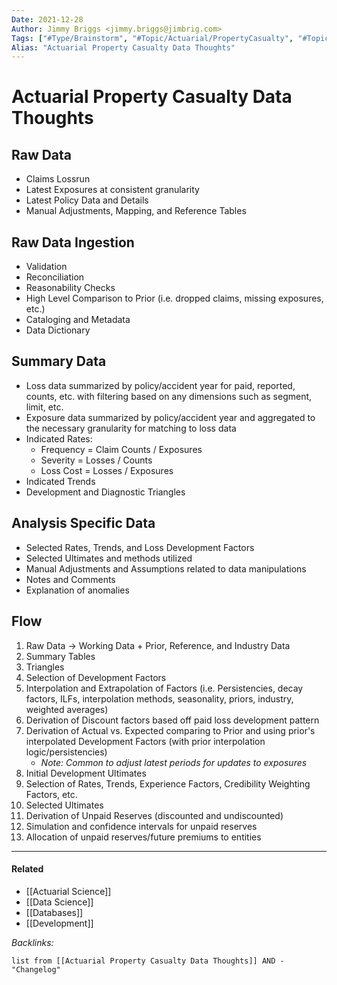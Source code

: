 ```yaml
---
Date: 2021-12-28
Author: Jimmy Briggs <jimmy.briggs@jimbrig.com>
Tags: ["#Type/Brainstorm", "#Topic/Actuarial/PropertyCasualty", "#Topic/Dev/Data"]
Alias: "Actuarial Property Casualty Data Thoughts"
---
```


# Actuarial Property Casualty Data Thoughts

## Raw Data

- Claims Lossrun
- Latest Exposures at consistent granularity
- Latest Policy Data and Details
- Manual Adjustments, Mapping, and Reference Tables

## Raw Data Ingestion

- Validation
- Reconciliation
- Reasonability Checks
- High Level Comparison to Prior (i.e. dropped claims, missing exposures, etc.)
- Cataloging and Metadata
- Data Dictionary

## Summary Data

- Loss data summarized by policy/accident year for paid, reported, counts, etc. with filtering based on any dimensions such as segment, limit, etc.
- Exposure data summarized by policy/accident year and aggregated to the necessary granularity for matching to loss data
- Indicated Rates: 
	- Frequency = Claim Counts / Exposures
	- Severity = Losses / Counts
	- Loss Cost = Losses / Exposures
- Indicated Trends
- Development and Diagnostic Triangles

## Analysis Specific Data

- Selected Rates, Trends, and Loss Development Factors
- Selected Ultimates and methods utilized
- Manual Adjustments and Assumptions related to data manipulations
- Notes and Comments
- Explanation of anomalies

## Flow

1. Raw Data -> Working Data + Prior, Reference, and Industry Data
2. Summary Tables
3. Triangles
4. Selection of Development Factors
5. Interpolation and Extrapolation of Factors (i.e. Persistencies, decay factors, ILFs, interpolation methods, seasonality, priors, industry, weighted averages)
6. Derivation of Discount factors based off paid loss development pattern
7. Derivation of Actual vs. Expected comparing to Prior and using prior's interpolated Development Factors (with prior interpolation logic/persistencies)
	- *Note: Common to adjust latest periods for updates to exposures*
8. Initial Development Ultimates
9. Selection of Rates, Trends, Experience Factors, Credibility Weighting Factors, etc.
10. Selected Ultimates
11. Derivation of Unpaid Reserves (discounted and undiscounted)
12. Simulation and confidence intervals for unpaid reserves
13. Allocation of unpaid reserves/future premiums to entities

***

#### Related

- [[Actuarial Science]]
- [[Data Science]]
- [[Databases]]
- [[Development]]

*Backlinks:*

```dataview
list from [[Actuarial Property Casualty Data Thoughts]] AND -"Changelog"
```